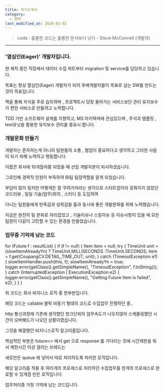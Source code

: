 ```yaml
---
title: 자기소개서
category:
  - 경력
last_modified_at: 2020-03-02
---
```

> code : 훌륭한 코드는 훌륭한 문서보다 낫다 - Steve McConnell (개발자)
--------------------------------------------------------------


### '열심인(Eager)' 개발자입니다.

현 재직 중인 직장에서 데이터 수집 파트부터 migration 및 service를 담당하고 있습니다.

목표는 항상 열심인(Eager) 개발자가 되어 후배개발자들이 목표로 삼는 SW를 만드는 것이 목표입니다.

책을 통해 지식을 주로 습득하며 , 프로젝트시 당장 돌아가는 서비스보단 관리 유지보수가 편한 서비스로 만들려고 노력합니다.

TDD 기반 소프트웨어 설계를 지향하고, MS 아키텍쳐에 관심있으며 , 주석과 템플릿 , test유닛을 활용한 유지보수 관리를 중요시 합니다.


### 개발문화 만들기

개발자는 혼자하는게 아니라 팀원들의 소통 , 협업이 중요하다고 생각하고 그러한 사람이 되기 위해 노력하고 행동합니다.

이팝콘 회사에 10개월차쯤 되었을 때 선임 개발자분이 퇴사하셨습니다.

그로인해 경력직 인원이 부족하여 BI팀 팀장역할을 맡게 되었습니다.

부담이 많이 됬지만 어떻게든 잘 꾸려가자라는 생각으로 스타트업이라 갖춰지지 않았던 코드리뷰 , 일일 기술(업무)회의 , 스터디 등 도입하여 

다니는 팀원들에게 만족감과 성취감을 줌과 동시에 좋은 개발문화를 위해 노력했습니다.

지금은 완전히 팀 문화로 자리잡았고 , 기술이슈나 스킬이슈 등 이슈사항이 있을 때 모든 팀원이 다같이 고민할 수 있는 환경을 만들었습니다.

### 업무중 기억에 남는 코드

for (Future<Item> f : resultList) {
					if (f != null) {
						Item item = null;
						try {
							TimeUnit unit =(slowItemAlreadyYn) ? TimeUnit.MILLISECONDS :TimeUnit.SECONDS;
							item = f.get(CoupangCV.DETAIL_TIME_OUT, unit);
						} catch (TimeoutException e1) {
							slowItemHandler.push(this, f);
							slowItemAlreadyYn = true;
							logger.error(getClass().getSimpleName(), "TimeoutException", f.toString());
						} catch (InterruptedException | ExecutionException e2) {
							logger.error(getClass().getSimpleName(), "Getting Future Item is failed", e2);
						}
					}
				}

위 코드는 회사 비지니스 로직 중 한부분입니다.

해당 코드는 callable 블락 비동기 형태의 코드로 수집업무 진행하던 중..

http 통신과정에 기존에 생각했던 청크단위의 업무속도가 나오지않아 스케쥴링했던 시간이 오버해드가 나오던 상황이였습니다.

그것을 해결했던 비지니스로직 알고리즘입니다.

핵심적인 부분은 future<> 에서 get 으로 response 를 기다리는 것에 시간제한을 둬서 제한시간 이상 걸리는 쓰레드는

새로만든 queue 에 넣어서 따로 처리하도록 처리한 로직입니다.

해당 알고리즘 적용 후 여러개의 프로세스로 처리하던 수집업무를 한개의 프로세스로 완료할 수 있게끔 만든 로직입니다.

업무처리중 가장 기억에 남는 코드입니다.
